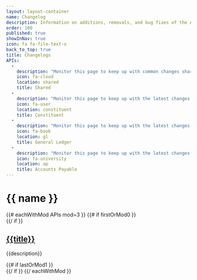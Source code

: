 ```yaml
---
layout: layout-container
name: Changelog
description: Information on additions, removals, and bug fixes of the API.
order: 100
published: true
showInNav: true
icon: fa fa-file-text-o
back_to_top: true
title: Changelogs
APIs:
  -
    description: "Monitor this page to keep up with common changes shared across all our APIs."
    icon: fa-cloud
    location: shared
    title: Shared
  -
    description: "Monitor this page to keep up with the latest changes to the Constituent API."
    icon: fa-user
    location: constituent
    title: Constituent
  -
    description: "Monitor this page to keep up with the latest changes to the General Ledger API."
    icon: fa-book
    location: gl
    title: General Ledger
  -
    description: "Monitor this page to keep up with the latest changes to the Accounts Payable API."
    icon: fa-university
    location: ap
    title: Accounts Payable
---
```


# {{ name }}

<div class="showcase">
  <div class="clearfix"></div>
  {{# eachWithMod APIs mod=3 }}
    {{# if firstOrMod0 }}
    <div class="row">
    {{/ if }}
      <div class="col-sm-6 col-md-4">
        <i class="fa fa-fw {{icon}} showcase-icon"></i>
        <div class="showcase-desc">
          <h2>
            <a href="{{location}}">{{title}}</a>
          </h2>
          <p>{{description}}</p>
        </div>
      </div>
    {{# if lastOrMod1 }}
    </div>
    {{/ if }}
  {{/ eachWithMod }}
</div>
